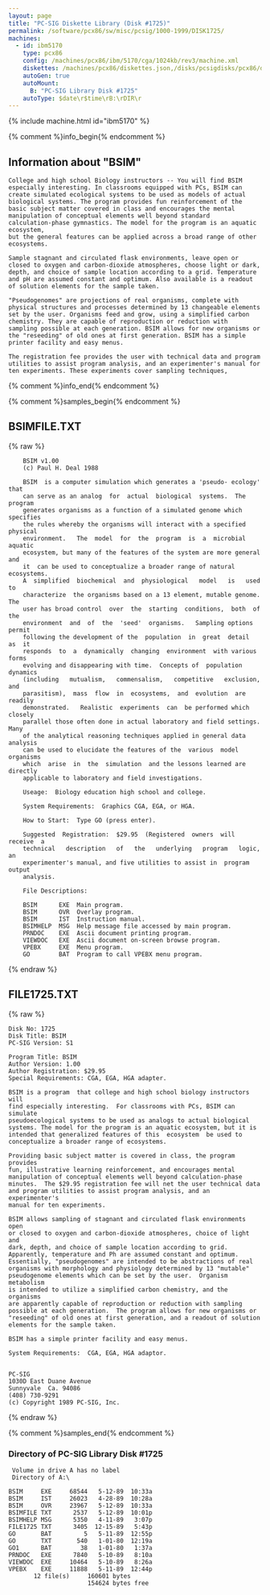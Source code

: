 ```yaml
---
layout: page
title: "PC-SIG Diskette Library (Disk #1725)"
permalink: /software/pcx86/sw/misc/pcsig/1000-1999/DISK1725/
machines:
  - id: ibm5170
    type: pcx86
    config: /machines/pcx86/ibm/5170/cga/1024kb/rev3/machine.xml
    diskettes: /machines/pcx86/diskettes.json,/disks/pcsigdisks/pcx86/diskettes.json
    autoGen: true
    autoMount:
      B: "PC-SIG Library Disk #1725"
    autoType: $date\r$time\rB:\rDIR\r
---
```


{% include machine.html id="ibm5170" %}

{% comment %}info_begin{% endcomment %}

## Information about "BSIM"

    College and high school Biology instructors -- You will find BSIM
    especially interesting. In classrooms equipped with PCs, BSIM can
    create simulated ecological systems to be used as models of actual
    biological systems. The program provides fun reinforcement of the
    basic subject matter covered in class and encourages the mental
    manipulation of conceptual elements well beyond standard
    calculation-phase gymnastics. The model for the program is an aquatic
    ecosystem,
    but the general features can be applied across a broad range of other
    ecosystems.
    
    Sample stagnant and circulated flask environments, leave open or
    closed to oxygen and carbon-dioxide atmospheres, choose light or dark,
    depth, and choice of sample location according to a grid. Temperature
    and pH are assumed constant and optimum. Also available is a readout
    of solution elements for the sample taken.
    
    "Pseudogenomes" are projections of real organisms, complete with
    physical structures and processes determined by 13 changeable elements
    set by the user. Organisms feed and grow, using a simplified carbon
    chemistry. They are capable of reproduction or reduction with
    sampling possible at each generation. BSIM allows for new organisms or
    the "reseeding" of old ones at first generation. BSIM has a simple
    printer facility and easy menus.
    
    The registration fee provides the user with technical data and program
    utilities to assist program analysis, and an experimenter's manual for
    ten experiments. These experiments cover sampling techniques,
{% comment %}info_end{% endcomment %}

{% comment %}samples_begin{% endcomment %}

## BSIMFILE.TXT

{% raw %}
```
    BSIM v1.00
    (c) Paul H. Deal 1988

    BSIM  is a computer simulation which generates a 'pseudo- ecology' that
    can serve as an analog  for  actual  biological  systems.  The  program
    generates organisms as a function of a simulated genome which specifies
    the rules whereby the organisms will interact with a specified physical
    environment.   The  model  for  the  program  is  a  microbial  aquatic
    ecosystem, but many of the features of the system are more general  and
    it  can be used to conceptualize a broader range of natural ecosystems.
    A  simplified  biochemical  and  physiological   model   is   used   to
    characterize  the organisms based on a 13 element, mutable genome.  The
    user has broad control  over  the  starting  conditions,  both  of  the
    environment  and  of  the  'seed'  organisms.   Sampling options permit
    following the development of the  population  in  great  detail  as  it
    responds  to  a  dynamically  changing  environment  with various forms
    evolving and disappearing with time.  Concepts of  population  dynamics
    (including   mutualism,   commensalism,   competitive   exclusion,  and
    parasitism),  mass  flow  in  ecosystems,  and  evolution  are  readily
    demonstrated.   Realistic  experiments  can  be performed which closely
    parallel those often done in actual laboratory and field settings. Many
    of the analytical reasoning techniques applied in general data analysis
    can be used to elucidate the features of the  various  model  organisms
    which  arise  in  the  simulation  and the lessons learned are directly
    applicable to laboratory and field investigations.

    Useage:  Biology education high school and college.

    System Requirements:  Graphics CGA, EGA, or HGA.

    How to Start:  Type GO (press enter).

    Suggested  Registration:  $29.95  (Registered  owners  will  receive  a
    technical   description   of   the   underlying   program   logic,   an
    experimenter's manual, and five utilities to assist in  program  output
    analysis.

    File Descriptions:

    BSIM      EXE  Main program.
    BSIM      OVR  Overlay program.
    BSIM      IST  Instruction manual.
    BSIMHELP  MSG  Help message file accessed by main program.
    PRNDOC    EXE  Ascii document printing program.
    VIEWDOC   EXE  Ascii document on-screen browse program.
    VPEBX     EXE  Menu program.
    GO        BAT  Program to call VPEBX menu program.

```
{% endraw %}

## FILE1725.TXT

{% raw %}
```
Disk No: 1725                                                           
Disk Title: BSIM                                                        
PC-SIG Version: S1                                                      
                                                                        
Program Title: BSIM                                                     
Author Version: 1.00                                                    
Author Registration: $29.95                                             
Special Requirements: CGA, EGA, HGA adapter.                            
                                                                        
BSIM is a program  that college and high school biology instructors will
find especially interesting.  For classrooms with PCs, BSIM can simulate
pseudoecological systems to be used as analogs to actual biological     
systems. The model for the program is an aquatic ecosystem, but it is   
intended that generalized features of this  ecosystem  be used to       
conceptualize a broader range of ecosystems.                            
                                                                        
Providing basic subject matter is covered in class, the program provides
fun, illustrative learning reinforcement, and encourages mental         
manipulation of conceptual elements well beyond calculation-phase       
minutes.  The $29.95 registration fee will net the user technical data  
and program utilities to assist program analysis, and an experimenter's 
manual for ten experiments.                                             
                                                                        
BSIM allows sampling of stagnant and circulated flask environments open 
or closed to oxygen and carbon-dioxide atmospheres, choice of light and 
dark, depth, and choice of sample location according to grid.           
Apparently, temperature and Ph are assumed constant and optimum.        
Essentially, "pseudogenomes" are intended to be abstractions of real    
organisms with morphology and physiology determined by 13 "mutable"     
pseudogenome elements which can be set by the user.  Organism metabolism
is intended to utilize a simplified carbon chemistry, and the organisms 
are apparently capable of reproduction or reduction with sampling       
possible at each generation.  The program allows for new organisms or   
"reseeding" of old ones at first generation, and a readout of solution  
elements for the sample taken.                                          
                                                                        
BSIM has a simple printer facility and easy menus.                      
                                                                        
System Requirements:  CGA, EGA, HGA adaptor.                            
                                                                        
                                                                        
PC-SIG                                                                  
1030D East Duane Avenue                                                 
Sunnyvale  Ca. 94086                                                    
(408) 730-9291                                                          
(c) Copyright 1989 PC-SIG, Inc.                                         
```
{% endraw %}

{% comment %}samples_end{% endcomment %}

### Directory of PC-SIG Library Disk #1725

     Volume in drive A has no label
     Directory of A:\

    BSIM     EXE     68544   5-12-89  10:33a
    BSIM     IST     26023   4-28-89  10:28a
    BSIM     OVR     23967   5-12-89  10:33a
    BSIMFILE TXT      2537   5-12-89  10:01p
    BSIMHELP MSG      5350   4-11-89   3:07p
    FILE1725 TXT      3405  12-15-89   5:43p
    GO       BAT         5   5-11-89  12:55p
    GO       TXT       540   1-01-80  12:19a
    GO1      BAT        38   1-01-80   1:37a
    PRNDOC   EXE      7840   5-10-89   8:10a
    VIEWDOC  EXE     10464   5-10-89   8:26a
    VPEBX    EXE     11888   5-11-89  12:44p
           12 file(s)     160601 bytes
                          154624 bytes free
